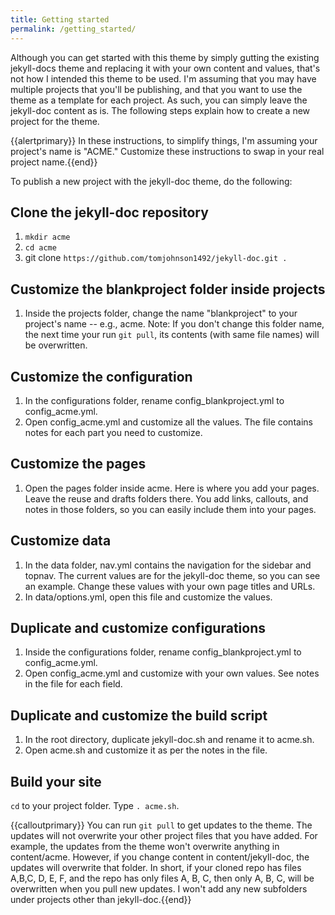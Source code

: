 ```yaml
---
title: Getting started
permalink: /getting_started/
---
```


Although you can get started with this theme by simply gutting the existing jekyll-docs theme and replacing it with your own content and values, that's not how I intended this theme to be used. I'm assuming that you may have multiple projects that you'll be publishing, and that you want to use the theme as a template for each project. As such, you can simply leave the jekyll-doc content as is. The following steps explain how to create a new project for the theme.

{{alertprimary}} In these instructions, to simplify things, I'm assuming your project's name is "ACME." Customize these instructions to swap in your real project name.{{end}}

To publish a new project with the jekyll-doc theme, do the following:

## Clone the jekyll-doc repository

1. `mkdir acme`
2. `cd acme`
3. git clone `https://github.com/tomjohnson1492/jekyll-doc.git .`

## Customize the blankproject folder inside projects

1. Inside the projects folder, change the name "blankproject" to your project's name -- e.g., acme. Note: If you don't change this folder name, the next time your run `git pull`, its contents (with same file names) will be overwritten. 

## Customize the configuration
1. In the configurations folder, rename config_blankproject.yml to config_acme.yml.
2. Open config_acme.yml and customize all the values. The file contains notes for each part you need to customize.

## Customize the pages
1. Open the pages folder inside acme. Here is where you add your pages. Leave the reuse and drafts folders there. You add links, callouts, and notes in those folders, so you can easily include them into your pages.

## Customize data

1. In the data folder, nav.yml contains the navigation for the sidebar and topnav. The current values are for the jekyll-doc theme, so you can see an example. Change these values with your own page titles and URLs.
2. In data/options.yml, open this file and customize the values.

## Duplicate and customize configurations

1. Inside the configurations folder, rename config_blankproject.yml to config_acme.yml.
2. Open config_acme.yml and customize with your own values. See notes in the file for each field.

## Duplicate and customize the build script

1. In the root directory, duplicate jekyll-doc.sh and rename it to acme.sh.
2. Open acme.sh and customize it as per the notes in the file. 

## Build your site

`cd` to your project folder.
Type `. acme.sh`.

{{calloutprimary}} You can run `git pull` to get updates to the theme. The updates will not overwrite your other project files that you have added. For example, the updates from the theme won't overwrite anything in content/acme. However, if you change content in content/jekyll-doc, the updates will overwrite that folder. In short, if your cloned repo has files A,B,C, D, E, F, and the repo has only files A, B, C, then only A, B, C, will be overwritten when you pull new updates. I won't add any new subfolders under projects other than jekyll-doc.{{end}}